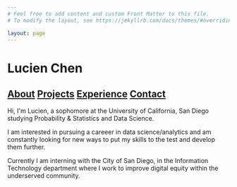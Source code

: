 ```yaml
---
# Feel free to add content and custom Front Matter to this file.
# To modify the layout, see https://jekyllrb.com/docs/themes/#overriding-theme-defaults

layout: page
---
```

# Lucien Chen

## [About](https://lucienqchen.github.io/) [Projects](https://lucienqchen.github.io/projects/) [Experience](https://lucienqchen.github.io/experience/) [Contact](https://lucienqchen.github.io/contact_me/)

Hi, I'm Lucien, a sophomore at the University of California, San Diego studying Probability & Statistics and Data Science.

I am interested in pursuing a careeer in data science/analytics and am constantly looking for new ways to put my skills to the test and develop them further.

Currently I am interning with the City of San Diego, in the Information Technology department where I work to improve digital equity within the underserved community.
